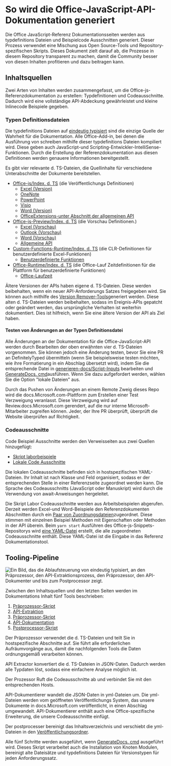# <a name="how-the-office-javascript-api-documentation-is-generated"></a>So wird die Office-JavaScript-API-Dokumentation generiert

Die Office JavaScript-Referenz Dokumentationsseiten werden aus typdefinitions Dateien und Beispielcode Ausschnitten generiert. Dieser Prozess verwendet eine Mischung aus Open Source-Tools und Repository-spezifischen Skripts. Dieses Dokument zielt darauf ab, die Prozesse in diesem Repository transparent zu machen, damit die Community besser von diesen Inhalten profitieren und dazu beitragen kann.

## <a name="content-sources"></a>Inhaltsquellen

Zwei Arten von Inhalten werden zusammengefasst, um die Office-js-Referenzdokumentation zu erstellen: Typdefinitionen und Codeausschnitte. Dadurch wird eine vollständige API-Abdeckung gewährleistet und kleine Inlinecode Beispiele gegeben.

### <a name="type-definition-files"></a>Typen Definitionsdateien

Die typdefinitions Dateien auf [eindeutig typisiert](https://github.com/DefinitelyTyped/DefinitelyTyped) sind die einzige Quelle der Wahrheit für die Dokumentation. Alle Office-Add-in, bei denen die Ausführung von schreiben mithilfe dieser typdefinitions Dateien kompiliert wird. Diese geben auch JavaScript-und Scripting-Entwickler-IntelliSense-Funktionen. Durch die Erstellung der Referenzdokumentation aus diesen Definitionen werden genauere Informationen bereitgestellt.

Es gibt vier relevante d. TS-Dateien, die Quellinhalte für verschiedene Unterabschnitte der Dokumente bereitstellen.

- [Office-js/Index. d. TS](https://raw.githubusercontent.com/DefinitelyTyped/DefinitelyTyped/master/types/office-js/index.d.ts) (die Veröffentlichungs Definitionen)
  - [Excel (Version)](https://docs.microsoft.com/javascript/api/excel_release)
  - [OneNote](https://docs.microsoft.com/javascript/api/onenote)
  - [PowerPoint](https://docs.microsoft.com/javascript/api/powerpoint)
  - [Visio](https://docs.microsoft.com/javascript/api/visio)
  - [Word (Version)](https://docs.microsoft.com/javascript/api/word_release)
  - [OfficeExtensions-unter Abschnitt der allgemeinen API](https://docs.microsoft.com/javascript/api/office)
- [Office-js-Preview/Index. d. TS](https://raw.githubusercontent.com/DefinitelyTyped/DefinitelyTyped/master/types/office-js-preview/index.d.ts) (die Vorschau Definitionen.)
  - [Excel (Vorschau)](https://docs.microsoft.com/javascript/api/excel)
  - [Outlook (Vorschau)](https://docs.microsoft.com/javascript/api/outlook)
  - [Word (Vorschau)](https://docs.microsoft.com/javascript/api/word)
  - [Allgemeine API](https://docs.microsoft.com/javascript/api/office)
- [Custom-Functions-Runtime/Index. d. TS](https://github.com/DefinitelyTyped/DefinitelyTyped/blob/master/types/custom-functions-runtime/index.d.ts) (die CLR-Definitionen für benutzerdefinierte Excel-Funktionen)
  - [Benutzerdefinierte Funktionen](https://docs.microsoft.com/javascript/api/custom-functions-runtime)
- [Office-Runtime/Index. d. TS](https://github.com/DefinitelyTyped/DefinitelyTyped/blob/master/types/office-runtime/index.d.ts) (die Office-Lauf Zeitdefinitionen für die Plattform für benutzerdefinierte Funktionen)
  - [Office-Laufzeit](https://docs.microsoft.com/javascript/api/office-runtime)

Ältere Versionen der APIs haben eigene d. TS-Dateien. Diese werden beibehalten, wenn ein neuer API-Anforderungs Satzes freigegeben wird. Sie können auch mithilfe des [Version Remover-Tools](https://github.com/OfficeDev/office-js-docs-reference/blob/master/generate-docs/tools/VersionRemover.ts)generiert werden. Diese alten d. TS-Dateien werden beibehalten, sodass im Ereignis-APIs gepatcht oder geändert werden, das ursprüngliche Verhalten ist weiterhin dokumentiert. Dies ist hilfreich, wenn Sie eine ältere Version der API als Ziel haben.

#### <a name="testing-type-definition-file-changes"></a>Testen von Änderungen an der Typen Definitionsdatei

Alle Änderungen an der Dokumentation für die Office-JavaScript-API werden durch Bearbeiten der oben erwähnten vier d. TS-Dateien vorgenommen. Sie können jedoch eine Änderung testen, bevor Sie eine PR an DefinitelyTyped übermitteln (wenn Sie beispielsweise testen möchten, wie ihre Formatierung in ein Abschlag übersetzt wird), indem Sie die entsprechende Datei in [generieren-docs/Script-Inputs](https://github.com/OfficeDev/office-js-docs-reference/tree/master/generate-docs/script-inputs) bearbeiten und [GenerateDocs. cmd](https://github.com/OfficeDev/office-js-docs-reference/blob/master/generate-docs/GenerateDocs.cmd)ausführen. Wenn Sie dazu aufgefordert werden, wählen Sie die Option "lokale Dateien" aus.

Durch das Pushen von Änderungen an einem Remote Zweig dieses Repo wird die docs.Microsoft.com-Plattform zum Erstellen einer Test Verzweigung veranlasst. Diese Verzweigung wird auf Review.docs.Microsoft.com gerendert, auf die nur interne Microsoft-Mitarbeiter zugreifen können. Jeder, der Ihre PR überprüft, überprüft die Website überprüfen auf Richtigkeit.

### <a name="code-snippets"></a>Codeausschnitte

Code Beispiel Ausschnitte werden den Verweisseiten aus zwei Quellen hinzugefügt:

- [Skript laborbeispiele](https://github.com/OfficeDev/office-js-snippets)
- [Lokale Code Ausschnitte](https://github.com/OfficeDev/office-js-docs-reference/tree/master/docs/code-snippets)

Die lokalen Codeausschnitte befinden sich in hostspezifischen YAML-Dateien. Ihr Inhalt ist nach Klasse und Feld organisiert, sodass er der entsprechenden Stelle in einer Referenzseite zugeordnet werden kann. Die Sprache des Codeausschnitts (JavaScript oder Manuskript) wird durch die Verwendung von await-Anweisungen hergeleitet.

Die Skript Labor Codeausschnitte werden aus Arbeitsbeispielen abgerufen. Derzeit werden Excel-und Word-Beispiele den Referenzdokumenten Abschnitten durch ein [Paar von Zuordnungsdateien](https://github.com/OfficeDev/office-js-snippets/tree/master/snippet-extractor-metadata)zugeordnet. Diese stimmen mit einzelnen Beispiel Methoden mit Eigenschaften oder Methoden in der API überein. Beim `yarn start` Ausführen des Office-js-Snippets-Repositorys wird [eine YAML-Datei](https://github.com/OfficeDev/office-js-snippets/blob/master/snippet-extractor-output/snippets.yaml) erstellt, die alle zugeordneten Codeausschnitte enthält. Diese YAML-Datei ist die Eingabe in das Referenz Dokumentationstool.

## <a name="tooling-pipeline"></a>Tooling-Pipeline

![Ein Bild, das die Ablaufsteuerung von eindeutig typisiert, an den Präprozessor, den API-Extraktionsprozess, den Präprozessor, den API-Dokumenter und bis zum Postprocessor zeigt.](ToolingPipeline.png)

Zwischen den Inhaltsquellen und den letzten Seiten werden im Dokumentations Inhalt fünf Tools beschrieben:

1. [Präprozessor-Skript](https://github.com/OfficeDev/office-js-docs-reference/blob/master/generate-docs/scripts/preprocessor.ts)
1. [API-Extraktion](https://api-extractor.com/)
1. [Präprozessor-Skript](https://github.com/OfficeDev/office-js-docs-reference/blob/master/generate-docs/scripts/midprocessor.ts)
1. [API-Dokumentation](https://github.com/microsoft/rushstack/blob/master/apps/api-documenter/README.md)
1. [Postprocessor-Skript](https://github.com/OfficeDev/office-js-docs-reference/blob/master/generate-docs/scripts/postprocessor.ts)

Der Präprozessor verwendet die d. TS-Dateien und teilt Sie in hostspezifische Abschnitte auf. Sie führt alle erforderlichen Aufräumvorgänge aus, damit die nachfolgenden Tools die Daten ordnungsgemäß verarbeiten können.

API Extractor konvertiert die d. TS-Dateien in JSON-Daten. Dadurch werden alle Typdaten löst, sodass eine einfachere Analyse möglich ist.

Der Prozessor Ruft die Codeausschnitte ab und verbindet Sie mit den entsprechenden Hosts.

API-Dokumentierer wandelt die JSON-Daten in yml-Dateien um. Die yml-Dateien werden vom geöffneten Veröffentlichungs System, das unsere Dokumente in docs.Microsoft.com veröffentlicht, in einen Abschlag umgewandelt. API-Dokumentierer enthält auch eine Office-spezifische Erweiterung, die unsere Codeausschnitte einfügt.

Der postprocesser bereinigt das Inhaltsverzeichnis und verschiebt die yml-Dateien in den [Veröffentlichungsordner](https://github.com/OfficeDev/office-js-docs-reference/tree/master/docs/docs-ref-autogen).

Alle fünf Schritte werden ausgeführt, wenn [GenerateDocs. cmd](https://github.com/OfficeDev/office-js-docs-reference/blob/master/generate-docs/GenerateDocs.cmd) ausgeführt wird. Dieses Skript verarbeitet auch die Installation von Knoten Modulen, bereinigt alte Dateisätze und typdefinitions Dateien für Versionstypen für jeden Anforderungssatz.
